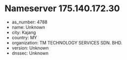 # Nameserver 175.140.172.30

* as_number: 4788
* name: Unknown
* city: Kajang
* country: MY
* organization: TM TECHNOLOGY SERVICES SDN. BHD.
* version: Unknown
* dnssec: Unknown
